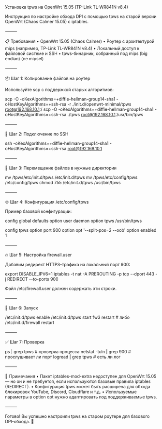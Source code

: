 Установка tpws на OpenWrt 15.05 (TP-Link TL-WR841N v8.4)

Инструкция по настройке обхода DPI с помощью tpws на старой версии OpenWrt (Chaos Calmer 15.05) с iptables.

⸻

📋 Требования
	•	OpenWrt 15.05 (Chaos Calmer)
	•	Роутер с архитектурой mips (например, TP-Link TL-WR841N v8.4)
	•	Локальный доступ к файловой системе и SSH
	•	tpws-бинарник, собранный под mips (big endian) (не mipsel)

⸻

📦 Шаг 1: Копирование файлов на роутер

Используйте scp с поддержкой старых алгоритмов:

scp -O -oKexAlgorithms=+diffie-hellman-group14-sha1 -oHostKeyAlgorithms=+ssh-rsa -r ./init.d/openwrt-minimal/tpws root@192.168.10.1:/
scp -O -oKexAlgorithms=+diffie-hellman-group14-sha1 -oHostKeyAlgorithms=+ssh-rsa ./tpws root@192.168.10.1:/usr/bin/tpws


⸻

🔐 Шаг 2: Подключение по SSH

ssh -oKexAlgorithms=+diffie-hellman-group14-sha1 -oHostKeyAlgorithms=+ssh-rsa root@192.168.10.1


⸻

🚚 Шаг 3: Перемещение файлов в нужные директории

mv /tpws/etc/init.d/tpws /etc/init.d/tpws
mv /tpws/etc/config/tpws /etc/config/tpws
chmod 755 /etc/init.d/tpws /usr/bin/tpws


⸻

⚙️ Шаг 4: Конфигурация /etc/config/tpws

Пример базовой конфигурации:

config global defaults
    option user daemon
    option tpws /usr/bin/tpws

config tpws
    option port 900
    option opt '--split-pos=2 --oob'
    option enabled 1


⸻

🔥 Шаг 5: Настройка firewall.user

Добавим редирект HTTPS-трафика на локальный порт 900:

export DISABLE_IPV6=1
iptables -t nat -A PREROUTING -p tcp --dport 443 -j REDIRECT --to-ports 900

Файл /etc/firewall.user должен содержать эти строки.

⸻

🚀 Шаг 6: Запуск

/etc/init.d/tpws enable
/etc/init.d/tpws start
fw3 restart  # либо /etc/init.d/firewall restart


⸻

✅ Шаг 7: Проверка

ps | grep tpws                # проверка процесса
netstat -tuln | grep 900      # прослушивает ли порт
logread | grep tpws           # есть ли лог


⸻

🧾 Примечания
	•	Пакет iptables-mod-extra недоступен для OpenWrt 15.05 — но он и не требуется, если используются базовые правила iptables (REDIRECT).
	•	Конфигурация tpws может быть расширена для обхода блокировок YouTube, Discord, Cloudflare и т.д.
	•	Используемые параметры в option opt нужно адаптировать под поддерживаемые tpws.

⸻

Готово! Вы успешно настроили tpws на старом роутере для базового DPI-обхода. 🎉
